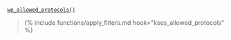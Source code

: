 <p><code><a href="https://developer.wordpress.org/reference/functions/wp_allowed_protocols/">wp_allowed_protocols()</a></code></p>

<blockquote>

{% include functions/apply_filters.md hook="kses_allowed_protocols" %}

</blockquote>
